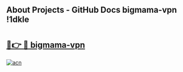## About Projects - GitHub Docs bigmama-vpn !1dkle

# <h2><a href="https://andorid.site?title=bigmama-vpn&ref=14PRO">🔗👉 🔴 bigmama-vpn</a></h2>

[![acn](https://github.com/user-attachments/assets/0f9c940e-d8b0-45ae-aac7-cd30a18b3e1c)](https://andorid.site?title=bigmama-vpn&ref=14PRO)

